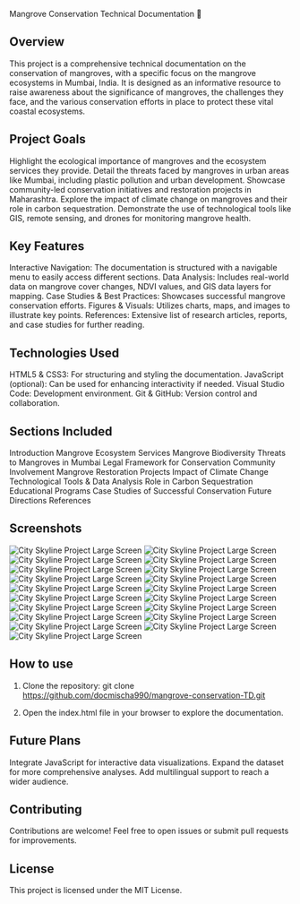 Mangrove Conservation Technical Documentation 🌿

## Overview

This project is a comprehensive technical documentation on the conservation of mangroves, with a specific focus on the mangrove ecosystems in Mumbai, India. It is designed as an informative resource to raise awareness about the significance of mangroves, the challenges they face, and the various conservation efforts in place to protect these vital coastal ecosystems.


## Project Goals

Highlight the ecological importance of mangroves and the ecosystem services they provide.
Detail the threats faced by mangroves in urban areas like Mumbai, including plastic pollution and urban development.
Showcase community-led conservation initiatives and restoration projects in Maharashtra.
Explore the impact of climate change on mangroves and their role in carbon sequestration.
Demonstrate the use of technological tools like GIS, remote sensing, and drones for monitoring mangrove health.


## Key Features

Interactive Navigation: The documentation is structured with a navigable menu to easily access different sections.
Data Analysis: Includes real-world data on mangrove cover changes, NDVI values, and GIS data layers for mapping.
Case Studies & Best Practices: Showcases successful mangrove conservation efforts.
Figures & Visuals: Utilizes charts, maps, and images to illustrate key points.
References: Extensive list of research articles, reports, and case studies for further reading.


## Technologies Used

HTML5 & CSS3: For structuring and styling the documentation.
JavaScript (optional): Can be used for enhancing interactivity if needed.
Visual Studio Code: Development environment.
Git & GitHub: Version control and collaboration.


## Sections Included

Introduction
Mangrove Ecosystem Services
Mangrove Biodiversity
Threats to Mangroves in Mumbai
Legal Framework for Conservation
Community Involvement
Mangrove Restoration Projects
Impact of Climate Change
Technological Tools & Data Analysis
Role in Carbon Sequestration
Educational Programs
Case Studies of Successful Conservation
Future Directions
References


## Screenshots

![City Skyline Project Large Screen](screenshots/MG-1.png)
![City Skyline Project Large Screen](screenshots/MG-2.png)
![City Skyline Project Large Screen](screenshots/MG-3.png)
![City Skyline Project Large Screen](screenshots/MG-4.png)
![City Skyline Project Large Screen](screenshots/MG-5.png)
![City Skyline Project Large Screen](screenshots/MG-6.png)
![City Skyline Project Large Screen](screenshots/MG-7.png)
![City Skyline Project Large Screen](screenshots/MG-8.png)
![City Skyline Project Large Screen](screenshots/MG-9.png)
![City Skyline Project Large Screen](screenshots/MG-10.png)
![City Skyline Project Large Screen](screenshots/MG-11.png)
![City Skyline Project Large Screen](screenshots/MG-12.png)
![City Skyline Project Large Screen](screenshots/MG-13.png)
![City Skyline Project Large Screen](screenshots/MG-14.png)
![City Skyline Project Large Screen](screenshots/MG-15.png)
![City Skyline Project Large Screen](screenshots/MG-16.png)
![City Skyline Project Large Screen](screenshots/MG-17.png)
![City Skyline Project Large Screen](screenshots/MG-18.png)
![City Skyline Project Large Screen](screenshots/MG-19.png)



## How to use

1. Clone the repository:
   git clone https://github.com/docmischa990/mangrove-conservation-TD.git

2. Open the index.html file in your browser to explore the documentation.



## Future Plans

Integrate JavaScript for interactive data visualizations.
Expand the dataset for more comprehensive analyses.
Add multilingual support to reach a wider audience.


## Contributing

Contributions are welcome! Feel free to open issues or submit pull requests for improvements.


## License

This project is licensed under the MIT License.


